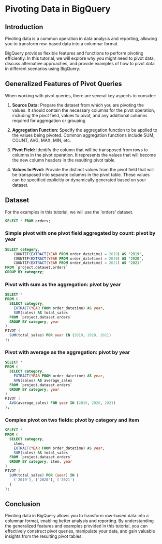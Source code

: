 # Pivoting Data in BigQuery

## Introduction
Pivoting data is a common operation in data analysis and reporting, allowing you to transform row-based data into a columnar format. 

BigQuery provides flexible features and functions to perform pivoting efficiently. In this tutorial, we will explore why you might need to pivot data, discuss alternative approaches, and provide examples of how to pivot data in different scenarios using BigQuery.

## Generalized Features of Pivot Queries
When working with pivot queries, there are several key aspects to consider:

1. **Source Data:** Prepare the dataset from which you are pivoting the values. It should contain the necessary columns for the pivot operation, including the pivot field, values to pivot, and any additional columns required for aggregation or grouping.

2. **Aggregation Function:** Specify the aggregation function to be applied to the values being pivoted. Common aggregation functions include SUM, COUNT, AVG, MAX, MIN, etc.

3. **Pivot Field:** Identify the column that will be transposed from rows to columns in the pivot operation. It represents the values that will become the new column headers in the resulting pivot table.

4. **Values to Pivot:** Provide the distinct values from the pivot field that will be transposed into separate columns in the pivot table. These values can be specified explicitly or dynamically generated based on your dataset.

## Dataset
For the examples in this tutorial, we will use the 'orders' dataset.

```sql orders
SELECT * FROM orders;
```

<DataTable data={orders} />

### Simple pivot with one pivot field aggregated by count: pivot by year

```sql
SELECT category, 
    COUNTIF(EXTRACT(YEAR FROM order_datetime) = 2019) AS "2019",
    COUNTIF(EXTRACT(YEAR FROM order_datetime) = 2020) AS "2020",
    COUNTIF(EXTRACT(YEAR FROM order_datetime) = 2021) AS "2021"
FROM `project.dataset.orders`
GROUP BY category;
```

### Pivot with sum as the aggregation: pivot by year

```sql
SELECT *
FROM (
  SELECT category,
    EXTRACT(YEAR FROM order_datetime) AS year,
    SUM(sales) AS total_sales
  FROM `project.dataset.orders`
  GROUP BY category, year
)
PIVOT (
  SUM(total_sales) FOR year IN (2019, 2020, 2021)
);
```

### Pivot with average as the aggregation: pivot by year

```sql
SELECT *
FROM (
  SELECT category,
    EXTRACT(YEAR FROM order_datetime) AS year,
    AVG(sales) AS average_sales
  FROM `project.dataset.orders`
  GROUP BY category, year
)
PIVOT (
  AVG(average_sales) FOR year IN (2019, 2020, 2021)
);
```

### Complex pivot on two fields: pivot by category and item

```sql
SELECT *
FROM (
  SELECT category,
    item,
    EXTRACT(YEAR FROM order_datetime) AS year,
    SUM(sales) AS total_sales
  FROM `project.dataset.orders`
  GROUP BY category, item, year
)
PIVOT (
  SUM(total_sales) FOR (year) IN (
    ('2019'), ('2020'), ('2021')
  )
);
```

## Conclusion
Pivoting data in BigQuery allows you to transform row-based data into a columnar format, enabling better analysis and reporting. By understanding the generalized features and examples provided in this tutorial, you can effectively construct pivot queries, manipulate your data, and gain valuable insights from the resulting pivot tables.